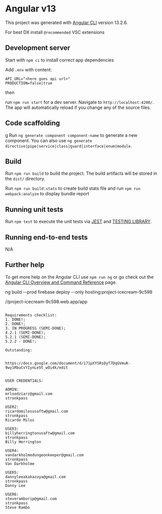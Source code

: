 # Angular v13

This project was generated with [Angular CLI](//github.com/angular/angular-cli) version 13.2.6.

For best DX install `@recommended` VSC extensions

## Development server

Start with `npm ci` to install correct app dependencies

Add `.env` with content:

```
API_URL="<here goes api url>"
PRODUCTION=false|true
```

then

run `npm run start` for a dev server. Navigate to `http://localhost:4200/`. The app will automatically reload if you change any of the source files.

## Code scaffolding
g
Run `ng generate component component-name` to generate a new component. You can also use `ng generate directive|pipe|service|class|guard|interface|enum|module`.

## Build

Run `npm run build` to build the project. The build artifacts will be stored in the `dist/` directory.

Run `npm run build:stats` to create build stats file and run `npm run webpack:analyze` to display bundle report

## Running unit tests

Run `npm test` to execute the unit tests via [JEST](//jestjs.io/) and [TESTING LIBRARY](//testing-library.com/docs/angular-testing-library/intro).

## Running end-to-end tests

N/A

## Further help

To get more help on the Angular CLI use `npm run ng` or go check out the [Angular CLI Overview and Command Reference](//angular.io/cli) page.

<!--  -->

ng build --prod
firebase deploy --only hosting:project-icecream-9c598

//project-icecream-9c598.web.app/app

~~~~~~~~~~~~~~~~~~~~~~~~~~~~~~~~~~~~~~~~

Requirements checklist:
1. DONE!;
2. DONE!;
3. IN PROGRESS (SEMI-DONE);
4.2.1 (SEMI-DONE);
5.2.1 (SEMI-DONE);
5.2.2 - DONE!;

Outstanding:


https://docs.google.com/document/d/171pXYSRsDyT7DqGVmuK-9wy1RbuCvYIynLe5t_wOi4k/edit


USER CREDENTIALS:

ADMIN:
mrloodziarz@gmail.com
stronkpass

USER2:
ricardomilosusaftw@gmail.com
stronkpass
Ricardo Milos

USER3:
billyherringtonusaftw@gmail.com
stronkpass
Billy Herrington

USER4:
vandarkholmedungeonkeeper@gmail.com
stronkpass
Van Darkholme

USER5:
dannyleeakakazuya@gmail.com
stronkpass
Danny Lee

USER6: 
steveramborip@gmail.com
stronkpass
Steve Rambo






